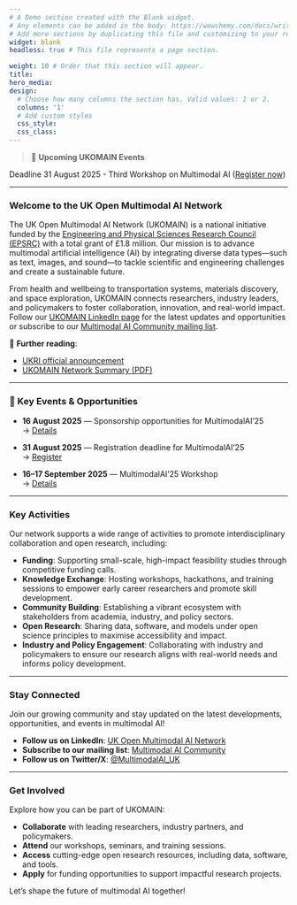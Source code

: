 ```yaml
---
# A Demo section created with the Blank widget.
# Any elements can be added in the body: https://wowchemy.com/docs/writing-markdown-latex/
# Add more sections by duplicating this file and customizing to your requirements.
widget: blank
headless: true # This file represents a page section.

weight: 10 # Order that this section will appear.
title:
hero_media: 
design:
  # Choose how many columns the section has. Valid values: 1 or 2.
  columns: '1'
  # Add custom styles
  css_style:
  css_class:
---
```


> 🔔 **Upcoming UKOMAIN Events**   
> 
Deadline 31 August 2025 - Third Workshop on Multimodal AI  ([Register now](https://onlineshop.shef.ac.uk/conferences-and-events/faculty-of-engineering/computer-science/third-workshop-on-multimodal-ai)) 

---

### Welcome to the UK Open Multimodal AI Network

The UK Open Multimodal AI Network (UKOMAIN) is a national initiative funded by the [Engineering and Physical Sciences Research Council (EPSRC)](https://www.ukri.org/councils/epsrc/) with a total grant of £1.8 million. Our mission is to advance multimodal artificial intelligence (AI) by integrating diverse data types—such as text, images, and sound—to tackle scientific and engineering challenges and create a sustainable future.

From health and wellbeing to transportation systems, materials discovery, and space exploration, UKOMAIN connects researchers, industry leaders, and policymakers to foster collaboration, innovation, and real-world impact. Follow our [UKOMAIN LinkedIn page](https://www.linkedin.com/company/ukomain) for the latest updates and opportunities or subscribe to our [Multimodal AI Community mailing list](https://groups.google.com/a/sheffield.ac.uk/g/multimodal-ai-community-group).

🔗 **Further reading**:  
- [UKRI official announcement](https://www.ukri.org/news/tackling-tomorrows-engineering-research-challenges/)  
- [UKOMAIN Network Summary (PDF)](https://multimodalai.github.io/files/UKOMAIN-Network-Summary.pdf)

---

### 🔔 Key Events & Opportunities

- **16 August 2025** — Sponsorship opportunities for MultimodalAI’25   
  → [Details](https://multimodalai.github.io/call-for-sponsorship/)

- **31 August 2025** — Registration deadline for MultimodalAI’25  
  → [Register](https://onlineshop.shef.ac.uk/conferences-and-events/faculty-of-engineering/computer-science/third-workshop-on-multimodal-ai)

- **16–17 September 2025** — MultimodalAI’25 Workshop  
  → [Details](https://multimodalai.github.io/multimodalai25/)

---

### Key Activities
Our network supports a wide range of activities to promote interdisciplinary collaboration and open research, including:
- **Funding**: Supporting small-scale, high-impact feasibility studies through competitive funding calls.
- **Knowledge Exchange**: Hosting workshops, hackathons, and training sessions to empower early career researchers and promote skill development.
- **Community Building**: Establishing a vibrant ecosystem with stakeholders from academia, industry, and policy sectors.
- **Open Research**: Sharing data, software, and models under open science principles to maximise accessibility and impact.
- **Industry and Policy Engagement**: Collaborating with industry and policymakers to ensure our research aligns with real-world needs and informs policy development.

---

### Stay Connected
Join our growing community and stay updated on the latest developments, opportunities, and events in multimodal AI!

- **Follow us on LinkedIn**: [UK Open Multimodal AI Network](https://www.linkedin.com/company/ukomain)
- **Subscribe to our mailing list**: [Multimodal AI Community](https://groups.google.com/a/sheffield.ac.uk/g/multimodal-ai-community-group)
- **Follow us on Twitter/X**: [@MultimodalAI_UK](https://twitter.com/MultimodalAI_UK)  

---

### Get Involved
Explore how you can be part of UKOMAIN:
- **Collaborate** with leading researchers, industry partners, and policymakers.  
- **Attend** our workshops, seminars, and training sessions.  
- **Access** cutting-edge open research resources, including data, software, and tools.  
- **Apply** for funding opportunities to support impactful research projects.

Let’s shape the future of multimodal AI together!

